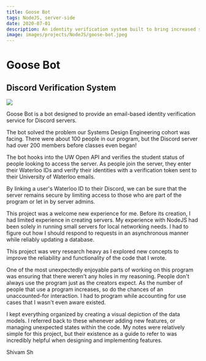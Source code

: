 ```yaml
---
title: Goose Bot
tags: NodeJS, server-side
date: 2020-07-01
description: An identity verification system built to bring increased security to Discord servers
image: images/projects/NodeJS/goose-bot.jpeg
---
```

# Goose Bot
## Discord Verification System

<img class="image" src="../../../assets/goose-bot/notes.jpeg"></img>

Goose Bot is a bot designed to provide an email-based identity verification service for Discord servers.

The bot solved the problem our Systems Design Engineering cohort was facing. There were about 100 people in our program, but the Discord server had over 200 members before classes even began!

The bot hooks into the UW Open API and verifies the student status of people looking to access the server. As people join the server, they enter their Waterloo IDs and verify their identities with a verification token sent to their University of Waterloo emails.

By linking a user's Waterloo ID to their Discord, we can be sure that the server remains secure by limiting access to those who are part of the program or let in by server admins.


This project was a welcome new experience for me. Before its creation, I had limited experience in creating servers. My experience with NodeJS had been solely in running small servers for local networking needs.
I had to figure out how I should respond to requests in an asynchronous manner while reliably updating a database. 

This project was very research heavy as I explored new concepts to improve the reliability and functionality of the code that I wrote.

One of the most unexpectedly enjoyable parts of working on this program was ensuring that there weren't any holes in my reasoning. People don't always use the program just as the creators expect. As the number of people that use a program increases, so do the chances of an unaccounted-for interaction. I had to program while accounting for use cases that I wasn't even aware existed.

I kept everything organized by creating a visual depiction of the data models. I referred back to these whenever adding new features, or managing unexpected states within the code. My notes were relatively simple for this project, but their existence as a guide to refer to was incredibly helpful when designing and implementing features.

Shivam Sh